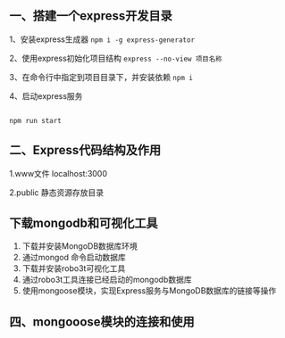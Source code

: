## 一、搭建一个express开发目录
1、安装express生成器
`npm i -g express-generator`

2、使用express初始化项目结构
`express --no-view 项目名称`

3、在命令行中指定到项目目录下，并安装依赖
`npm i`

4、启动express服务
```

npm run start
```

## 二、Express代码结构及作用

1.www文件
localhost:3000

2.public 静态资源存放目录

## 下载mongodb和可视化工具
1. 下载并安装MongoDB数据库环境
2. 通过mongod 命令启动数据库
3. 下载并安装robo3t可视化工具
4. 通过robo3t工具连接已经启动的mongodb数据库
5. 使用mongoose模块，实现Express服务与MongoDB数据库的链接等操作

## 四、mongooose模块的连接和使用